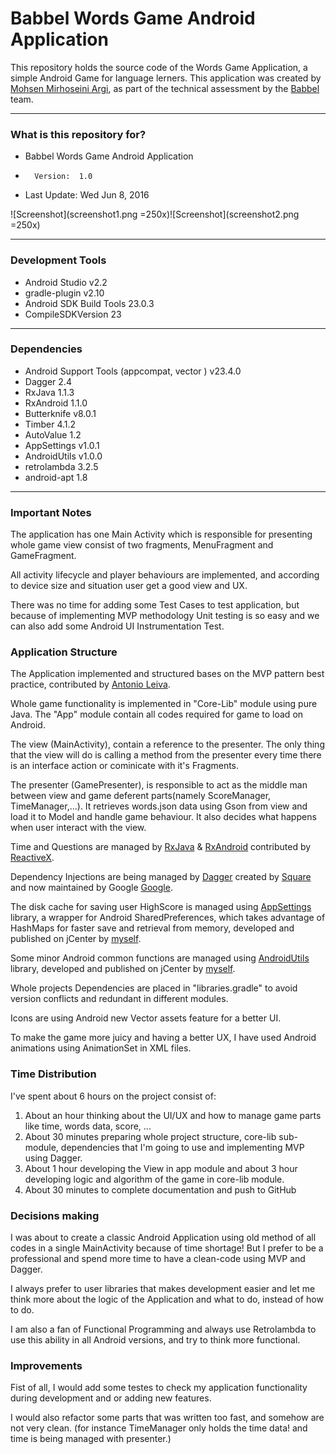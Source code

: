 Babbel Words Game Android Application
=====================================

This repository holds the source code of the Words Game Application, a simple Android Game for language lerners.
This application was created by [Mohsen Mirhoseini Argi](http://mirhoseini.com), as part of the technical assessment by the [Babbel](http://babbel.com) team.

--------------------
### What is this repository for? ###

* Babbel Words Game Android Application
*       Version:  1.0
* Last Update: Wed Jun 8, 2016

![Screenshot](screenshot1.png =250x)![Screenshot](screenshot2.png =250x)

--------------------
### Development Tools ###

* Android Studio v2.2
* gradle-plugin v2.10
* Android SDK Build Tools 23.0.3
* CompileSDKVersion 23

--------------------
### Dependencies ###

* Android Support Tools (appcompat, vector ) v23.4.0
* Dagger 2.4
* RxJava 1.1.3
* RxAndroid 1.1.0
* Butterknife v8.0.1
* Timber 4.1.2
* AutoValue 1.2
* AppSettings v1.0.1
* AndroidUtils v1.0.0
* retrolambda 3.2.5
* android-apt 1.8

--------------------
### Important Notes ###

The application has one Main Activity which is responsible for presenting whole game view consist of two fragments, MenuFragment and GameFragment.

All activity lifecycle and player behaviours are implemented, and according to device size and situation user get a good view and UX.

There was no time for adding some Test Cases to test application, but because of implementing MVP methodology Unit testing is so easy and we can also add some Android UI Instrumentation Test.

### Application Structure ###

The Application implemented and structured bases on the MVP pattern best practice, contributed by [Antonio Leiva](http://antonioleiva.com/mvp-android/).

Whole game functionality is implemented in "Core-Lib" module using pure Java. The "App" module contain all codes required for game to load on Android.

The view (MainActivity), contain a reference to the presenter. The only thing that the view will do is calling a method from the presenter every time there is an interface action or cominicate with it's Fragments.

The presenter (GamePresenter), is responsible to act as the middle man between view and game deferent parts(namely ScoreManager, TimeManager,...). It retrieves words.json data using Gson from view and load it to Model and handle game behaviour. It also decides what happens when user interact with the view.

Time and Questions are managed by [RxJava](https://github.com/ReactiveX/RxJava) & [RxAndroid](https://github.com/ReactiveX/RxAndroid) contributed by [ReactiveX](http://reactivex.io).

Dependency Injections are being managed by [Dagger](https://github.com/google/dagger) created by [Square](http://square.github.io) and now maintained by Google [Google](http://google.github.io/dagger/).

The disk cache for saving user HighScore is managed using [AppSettings](https://github.com/mmirhoseini/app_settings) library, a wrapper for Android SharedPreferences, which takes advantage of HashMaps for faster save and retrieval from memory, developed and published on jCenter by [myself](http://mirhoseini.com).

Some minor Android common functions are managed using [AndroidUtils](https://github.com/mmirhoseini/utils) library, developed and published on jCenter by [myself](http://mirhoseini.com).

Whole projects Dependencies are placed in "libraries.gradle" to avoid version conflicts and redundant in different modules.

Icons are using Android new Vector assets feature for a better UI.

To make the game more juicy and having a better UX, I have used Android animations using AnimationSet in XML files.

### Time Distribution ###

I've spent about 6 hours on the project consist of:
<ol>
<li>About an hour thinking about the UI/UX and how to manage game parts like time, words data, score, ...</li>
<li>About 30 minutes preparing whole project structure, core-lib sub-module, dependencies that I'm going to use and implementing MVP using Dagger.</li>
<li>About 1 hour developing the View in app module and about 3 hour developing logic and algorithm of the game in core-lib module.</li>
<li>About 30 minutes to complete documentation and push to GitHub</li>
</ol>

### Decisions making ###

I was about to create a classic Android Application using old method of all codes in a single MainActivity because of time shortage!
But I prefer to be a professional and spend more time to have a clean-code using MVP and Dagger.

I always prefer to user libraries that makes development easier and let me think more about the logic of the Application and what to do, instead of how to do.

I am also a fan of Functional Programming and always use Retrolambda to use this ability in all Android versions, and try to think more functional.

### Improvements ###

Fist of all, I would add some testes to check my application functionality during development and or adding new features.

I would also refactor some parts that was written too fast, and somehow are not very clean. (for instance TimeManager only holds the time data! and time is being managed with presenter.)